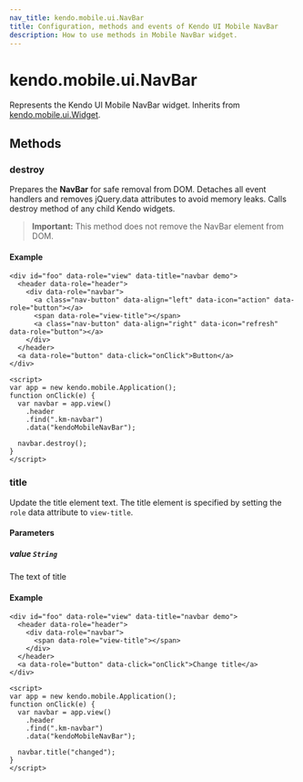 ```yaml
---
nav_title: kendo.mobile.ui.NavBar
title: Configuration, methods and events of Kendo UI Mobile NavBar
description: How to use methods in Mobile NavBar widget.
---
```


# kendo.mobile.ui.NavBar

Represents the Kendo UI Mobile NavBar widget. Inherits from [kendo.mobile.ui.Widget](/api/framework/mobilewidget).

## Methods

### destroy
Prepares the **NavBar** for safe removal from DOM. Detaches all event handlers and removes jQuery.data attributes to avoid memory leaks. Calls destroy method of any child Kendo widgets.

> **Important:** This method does not remove the NavBar element from DOM.

#### Example

    <div id="foo" data-role="view" data-title="navbar demo">
      <header data-role="header">
        <div data-role="navbar">
          <a class="nav-button" data-align="left" data-icon="action" data-role="button"></a>
          <span data-role="view-title"></span>
          <a class="nav-button" data-align="right" data-icon="refresh" data-role="button"></a>
        </div>
      </header>
      <a data-role="button" data-click="onClick">Button</a>
    </div>

    <script>
    var app = new kendo.mobile.Application();
    function onClick(e) {
      var navbar = app.view()
        .header
        .find(".km-navbar")
        .data("kendoMobileNavBar");

      navbar.destroy();
    }
    </script>

### title

Update the title element text. The title element is specified by setting the `role` data attribute to `view-title`.

#### Parameters

##### value `String`

The text of title

#### Example

    <div id="foo" data-role="view" data-title="navbar demo">
      <header data-role="header">
        <div data-role="navbar">
          <span data-role="view-title"></span>
        </div>
      </header>
      <a data-role="button" data-click="onClick">Change title</a>
    </div>

    <script>
    var app = new kendo.mobile.Application();
    function onClick(e) {
      var navbar = app.view()
        .header
        .find(".km-navbar")
        .data("kendoMobileNavBar");

      navbar.title("changed");
    }
    </script>
